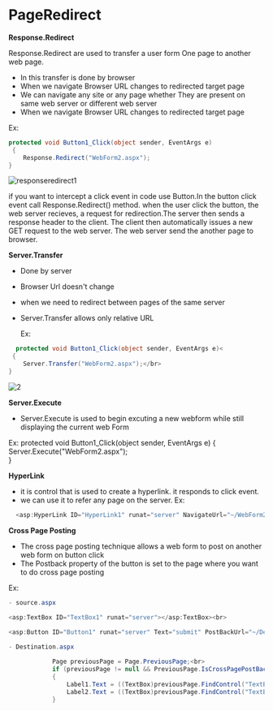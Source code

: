 # PageRedirect

**Response.Redirect**

Response.Redirect are used to transfer a user form One page to another web page.
- In this transfer is done by browser
- When we navigate Browser URL changes to redirected target page
- We can navigate any site or any page whether 
  They are present on same web server or different web server
- When we navigate Browser URL changes to redirected target page
  

Ex:
```C#
protected void Button1_Click(object sender, EventArgs e)
 {
    Response.Redirect("WebForm2.aspx");
}
```


![responseredirect1](https://user-images.githubusercontent.com/67995958/131157294-4e6cd86e-b05b-4d78-86c3-1e903b8224b8.png)

if you want to intercept a click event in code use Button.In the button click event call Response.Redirect() method.
when the user click the button, the web server recieves, a request for redirection.The server then sends a response header
to the client. The client then automatically issues a  new GET request to the web server. The web server send the another
page to browser.

 **Server.Transfer**
 - Done by server
- Browser Url doesn't change
- when we need  to redirect between pages of
  the same server
- Server.Transfer allows only relative URL


  Ex:
```C#
  protected void Button1_Click(object sender, EventArgs e)<
 {
    Server.Transfer("WebForm2.aspx");</br>
}
```

![2](https://user-images.githubusercontent.com/67995958/131208431-0ab04080-fa36-4482-b7a5-eb3a1ad0c955.PNG)

**Server.Execute**
- Server.Execute is used to begin excuting a new webform while still displaying the current web Form

Ex:
protected void Button1_Click(object sender, EventArgs e)
 {
    Server.Execute("WebForm2.aspx");</br>
}


**HyperLink**

- it is control that is used to create a  hyperlink. it responds to click event.
- we can use it to refer any page on the server.
Ex:
 ```C#
   <asp:HyperLink ID="HyperLink1" runat="server" NavigateUrl="~/WebForm2.aspx">HyperLink</asp:HyperLink>
```
**Cross Page Posting**
- The cross page posting technique allows a web form to post on another web form on button click
- The Postback property of the button is set to the page where you want to do cross page posting

Ex:
```C#
- source.aspx

<asp:TextBox ID="TextBox1" runat="server"></asp:TextBox><br>
   
<asp:Button ID="Button1" runat="server" Text="submit" PostBackUrl="~/Destination.aspx" /><br>

- Destination.aspx

            Page previousPage = Page.PreviousPage;<br>
            if (previousPage != null && PreviousPage.IsCrossPagePostBack)
            {
                Label1.Text = ((TextBox)previousPage.FindControl("TextBox1")).Text;<br>
                Label2.Text = ((TextBox)previousPage.FindControl("TextBox2")).Text;<br>
            }
```            
   

